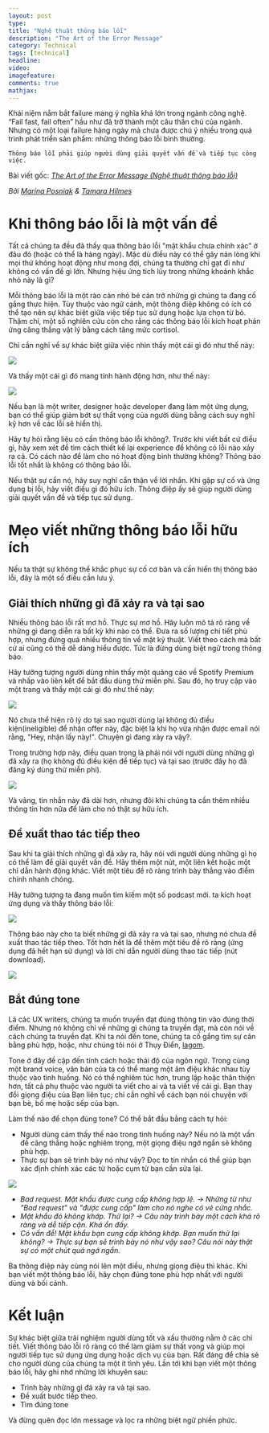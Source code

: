 ```yaml
---
layout: post
type: 
title: "Nghệ thuật thông báo lỗi"
description: "The Art of the Error Message"
category: Technical
tags: [technical]
headline: 
video: 
imagefeature: 
comments: true
mathjax: 
---
```

Khái niệm nắm bắt failure mang ý nghĩa khá lớn trong ngành công nghệ. “Fail fast, fail often” hầu như đã trở thành một câu thần chú của ngành. Nhưng có một loại failure hàng ngày mà chưa được chú ý nhiều trong quá trình phát triển sản phẩm: những thông báo lỗi bình thường.

`Thông báo lỗi phải giúp người dùng giải quyết vấn đề và tiếp tục công việc.`

Bài viết gốc:
[_The Art of the Error Message (Nghệ thuật thông báo lỗi)_](https://medium.com/s/user-friendly/the-art-of-the-error-message-9f878d0bff80)

_Bởi [Marina Posniak](https://medium.com/u/aacfeaaa2521) & [Tamara Hilmes](https://medium.com/u/86255198a82f)_

# Khi thông báo lỗi là một vấn đề

Tất cả chúng ta đều đã thấy qua thông báo lỗi "mật khẩu chưa chính xác" ở đâu đó (hoặc có thể là hàng ngày). Mặc dù điều này có thể gây nản lòng khi mọi thứ không hoạt động như mong đợi, chúng ta thường chỉ gạt đi như không có vấn đề gì lớn. Nhưng hiệu ứng tích lũy trong những khoảnh khắc nhỏ này là gì?

Mỗi thông báo lỗi là một rào cản nhỏ bé cản trở những gì chúng ta đang cố gắng thực hiện. Tùy thuộc vào ngữ cảnh, một thông điệp không có ích có thể tạo nên sự khác biệt giữa việc tiếp tục sử dụng hoặc lựa chọn từ bỏ. Thậm chí, một số nghiên cứu còn cho rằng các thông báo lỗi kích hoạt phản ứng căng thẳng vật lý bằng cách tăng mức cortisol.

Chỉ cần nghĩ về sự khác biệt giữa việc nhìn thấy một cái gì đó như thế này:

![](https://cdn-images-1.medium.com/max/800/1*bAAcI5bChT2EciWlxJwLfQ.png)

Và thấy một cái gì đó mang tính hành động hơn, như thế này:

![](https://cdn-images-1.medium.com/max/800/1*CLQTWR2h3BOqP0MLtSg7bw.png)

Nếu bạn là một writer, designer hoặc developer đang làm một ứng dụng, bạn có thể giúp giảm bớt sự thất vọng của người dùng bằng cách suy nghĩ kỹ hơn về các lỗi sẽ hiển thị.

Hãy tự hỏi rằng liệu có cần thông báo lỗi không?. Trước khi viết bất cứ điều gì, hãy xem xét để tìm cách thiết kế lại experience để không có lỗi nào xảy ra cả. Có cách nào để làm cho nó hoạt động bình thường không? Thông báo lỗi tốt nhất là không có thông báo lỗi.

Nếu thật sự cần nó, hãy suy nghĩ cẩn thận về lời nhắn. Khi gặp sự cố và ứng dụng bị lỗi, hãy viết điều gì đó hữu ích. Thông điệp ấy sẽ giúp người dùng giải quyết vấn đề và tiếp tục sử dụng.

# Mẹo viết những thông báo lỗi hữu ích

Nếu ta thật sự không thể khắc phục sự cố cơ bản và cần hiển thị thông báo lỗi, đây là một số điều cần lưu ý.

## Giải thích những gì đã xảy ra và tại sao

Nhiều thông báo lỗi rất mơ hồ. Thực sự mơ hồ. Hãy luôn mô tả rõ ràng về những gì đang diễn ra bất kỳ khi nào có thể. Đưa ra số lượng chi tiết phù hợp, nhưng đừng quá nhiều thông tin về mặt kỹ thuật. Viết theo cách mà bất cứ ai cũng có thể dễ dàng hiểu được. Tức là đừng dùng biệt ngữ trong thông báo.

Hãy tưởng tượng người dùng nhìn thấy một quảng cáo về Spotify Premium và nhấp vào liên kết để bắt đầu dùng thử miễn phí. Sau đó, họ truy cập vào một trang và thấy một cái gì đó như thế này:

![](https://cdn-images-1.medium.com/max/800/1*OPL0sFzu3xpQtViI5Qt6ag.png)

Nó chưa thể hiện rõ lý do tại sao người dùng lại không đủ điều kiện(ineligible) để nhận offer này, đặc biệt là khi họ vừa nhận được email nói rằng, "Hey, nhận lấy này!". Chuyện gì đang xảy ra vậy?.

Trong trường hợp này, điều quan trọng là phải nói với người dùng những gì đã xảy ra (họ không đủ điều kiện để tiếp tục) và tại sao (trước đây họ đã đăng ký dùng thử miễn phí).

![](https://cdn-images-1.medium.com/max/800/1*MkJk6b2GSGuEG3Fzz_FOdA.png)

Và vâng, tin nhắn này đã dài hơn, nhưng đôi khi chúng ta cần thêm nhiều thông tin hơn nữa để làm cho nó thật sự hữu ích.

## Đề xuất thao tác tiếp theo
 
Sau khi ta giải thích những gì đã xảy ra, hãy nói với người dùng những gì họ có thể làm để giải quyết vấn đề. Hãy thêm một nút, một liên kết hoặc một chỉ dẫn hành động khác. Viết một tiêu đề rõ ràng trình bày thẳng vào điểm chính nhanh chóng.

Hãy tưởng tượng ta đang muốn tìm kiếm một số podcast mới. ta kích hoạt ứng dụng và thấy thông báo lỗi:

![](https://cdn-images-1.medium.com/max/800/1*YQRh9Ehy-FABQj7Dh16IKA.png)

Thông báo này cho ta biết những gì đã xảy ra và tại sao, nhưng nó chưa đề xuất thao tác tiếp theo. Tốt hơn hết là để thêm một tiêu đề rõ ràng (ứng dụng đã hết hạn sử dụng) và lời chỉ dẫn người dùng thao tác tiếp (nút download).

![](https://cdn-images-1.medium.com/max/800/1*GwIteJ5fM_-NFUeoPBo1Kg.png)

## Bắt đúng tone

Là các UX writers, chúng ta muốn truyền đạt đúng thông tin vào đúng thời điểm. Nhưng nó không chỉ về những gì chúng ta truyền đạt, mà còn nói về cách chúng ta truyền đạt. Khi ta nói đến tone, chúng ta cố gắng tìm sự cân bằng phù hợp, hoặc, như chúng tôi nói ở Thụy Điển, [lagom](https://en.wikipedia.org/wiki/Lagom).

Tone ở đây đề cập đến tính cách hoặc thái độ của ngôn ngữ. Trong cùng một brand voice, văn bản của ta có thể mang một âm điệu khác nhau tùy thuộc vào tình huống. Nó có thể nghiêm túc hơn, trung lập hoặc thân thiện hơn, tất cả phụ thuộc vào người ta viết cho ai và ta viết về cái gì. Bạn thay đổi giọng điệu của Bạn liên tục; chỉ cần nghĩ về cách bạn nói chuyện với bạn bè, bố mẹ hoặc sếp của bạn.

Làm thế nào để chọn đúng tone? Có thể bắt đầu bằng cách tự hỏi:

- Người dùng cảm thấy thế nào trong tình huống này? Nếu nó là một vấn đề căng thẳng hoặc nghiêm trọng, một giọng điệu ngớ ngẩn sẽ không phù hợp.
- Thực sự bạn sẽ trình bày nó như vậy? Đọc to tin nhắn có thể giúp bạn xác định chính xác các từ hoặc cụm từ bạn cần sửa lại.

![](https://cdn-images-1.medium.com/max/800/1*NUBTDySL7fMq5hJqiY99cg.png)

- _Bad request. Mật khẩu được cung cấp không hợp lệ. → Những từ như "Bad request" và "được cung cấp" làm cho nó nghe có vẻ cứng nhắc._
- _Mật khẩu đó không khớp. Thử lại? → Câu này trình bày một cách khá rõ ràng và dễ tiếp cận. Khá ổn đấy._
- _Có vấn đề! Mật khẩu bạn cung cấp không khớp. Bạn muốn thử lại không? → Thực sự bạn sẽ trình bày nó như vậy sao? Câu nói này thật sự có một chút quá ngớ ngẩn._

Ba thông điệp này cùng nói lên một điều, nhưng giọng điệu thì khác. Khi bạn viết một thông báo lỗi, hãy chọn đúng tone phù hợp nhất với người dùng và bối cảnh.

# Kết luận

Sự khác biệt giữa trải nghiệm người dùng tốt và xấu thường nằm ở các chi tiết. Viết thông báo lỗi rõ ràng có thể làm giảm sự thất vọng và giúp mọi người tiếp tục sử dụng ứng dụng hoặc dịch vụ của bạn. Rất đáng để chia sẻ cho người dùng của chúng ta một ít tình yêu. Lần tới khi bạn viết một thông báo lỗi, hãy ghi nhớ những lời khuyên sau:

- Trình bày những gì đã xảy ra và tại sao.
- Đề xuất bước tiếp theo.
- Tìm đúng tone

Và đừng quên đọc lớn message và lọc ra những biệt ngữ phiền phức.